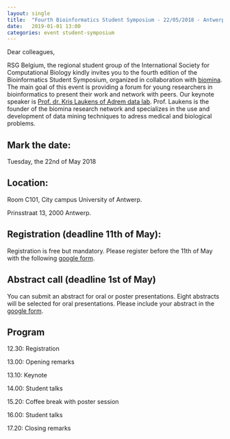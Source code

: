 ```yaml
---
layout: single
title:  "Fourth Bioinformatics Student Symposium - 22/05/2018 - Antwerp"
date:   2019-01-01 13:00
categories: event student-symposium
---
```


Dear colleagues,

RSG Belgium, the regional student group of the International Society for Computational Biology kindly invites you to the fourth edition of the Bioinformatics Student Symposium, organized in collaboration with [biomina][biomina]. The main goal of this event is providing a forum for young researchers in bioinformatics to present their work and network with peers. Our keynote speaker is [Prof. dr. Kris Laukens of Adrem data lab][krislaukens]. Prof. Laukens is the founder of the biomina research network and specializes in the use and development of data mining techniques to adress medical and biological problems.

## Mark the date: 
Tuesday, the 22nd of May 2018

## Location:
Room C101, City campus University of Antwerp.

Prinsstraat 13, 2000 Antwerp.

## Registration (deadline 11th of May):
Registration is free but mandatory. Please register before the 11th of May with the following [google form][form].

## Abstract call (deadline 1st of May)
You can submit an abstract for oral or poster presentations. Eight abstracts will be selected for oral presentations. Please include your abstract in the [google form][form].

## Program
12.30: Registration

13.00: Opening remarks

13.10: Keynote

14.00: Student talks

15.20: Coffee break with poster session

16.00: Student talks

17.20: Closing remarks

[biomina]: http://www.biomina.be/
[krislaukens]: https://www.uantwerpen.be/en/staff/kris-laukens/
[form]: https://goo.gl/forms/ETpVY2j1sRYSSjRD3
